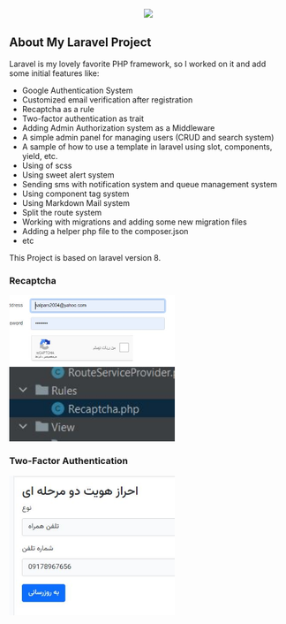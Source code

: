 <p align="center"><a href="https://www.linkedin.com/in/saleh-hashemi/" target="_blank"><img src="http://behtateam.ir/profile.jpg" width="400"></a></p>



## About My Laravel Project

Laravel is my lovely favorite PHP framework, so I worked on it and add some initial features like:

- Google Authentication System
- Customized email verification after registration
- Recaptcha as a rule
- Two-factor authentication as trait
- Adding Admin Authorization system as a Middleware
- A simple admin panel for managing users (CRUD and search system)
- A sample of how to use a template in laravel using slot, components, yield, etc.
- Using of scss
- Using sweet alert system
- Sending sms with notification system and queue management system
- Using component tag system
- Using Markdown Mail system
- Split the route system
- Working with migrations and adding some new migration files
- Adding a helper php file to the composer.json
- etc

This Project is based on laravel version 8.



### Recaptcha 

<img width="300" src="https://github.com/salehhashemi1992/laravel-shop/blob/master/readme-assets/recaptcha.jpg?raw=true">
<img width="300" src="https://github.com/salehhashemi1992/laravel-shop/blob/master/readme-assets/recaptcha2.jpg?raw=true">

### Two-Factor Authentication
<img width="300" src="https://github.com/salehhashemi1992/laravel-shop/blob/master/readme-assets/twofact.jpg?raw=true">

